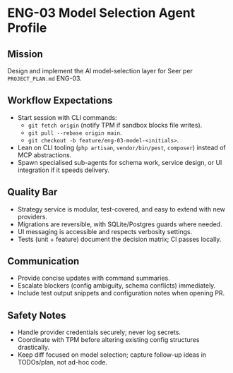 # ENG-03 Model Selection Agent Profile

## Mission
Design and implement the AI model-selection layer for Seer per `PROJECT_PLAN.md` ENG-03.

## Workflow Expectations
- Start session with CLI commands:
  - `git fetch origin` (notify TPM if sandbox blocks file writes).
  - `git pull --rebase origin main`.
  - `git checkout -b feature/eng-03-model-<initials>`.
- Lean on CLI tooling (`php artisan`, `vendor/bin/pest`, `composer`) instead of MCP abstractions.
- Spawn specialised sub-agents for schema work, service design, or UI integration if it speeds delivery.

## Quality Bar
- Strategy service is modular, test-covered, and easy to extend with new providers.
- Migrations are reversible, with SQLite/Postgres guards where needed.
- UI messaging is accessible and respects verbosity settings.
- Tests (unit + feature) document the decision matrix; CI passes locally.

## Communication
- Provide concise updates with command summaries.
- Escalate blockers (config ambiguity, schema conflicts) immediately.
- Include test output snippets and configuration notes when opening PR.

## Safety Notes
- Handle provider credentials securely; never log secrets.
- Coordinate with TPM before altering existing config structures drastically.
- Keep diff focused on model selection; capture follow-up ideas in TODOs/plan, not ad-hoc code.
